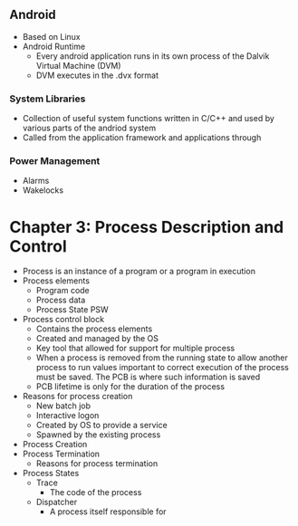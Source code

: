 ## Android
- Based on Linux
- Android Runtime
	- Every android application runs in its own process of the Dalvik Virtual Machine (DVM)
	- DVM executes in the .dvx format
### System Libraries 
- Collection of useful system functions written in C/C++ and used by various parts of the andriod system
- Called from the application framework and applications through 

### Power Management
- Alarms
- Wakelocks

# Chapter 3: Process Description and Control
- Process is an instance of a program or a program in execution
- Process elements
	- Program code
	- Process data
	- Process State PSW
- Process control block
	- Contains the process elements
	- Created and managed by the OS
	- Key tool that allowed for support for multiple process
	- When a process is removed from the running state to allow another process to run values important to correct execution of the process must be saved. The PCB is where such information is saved
	- PCB lifetime is only for the duration of the process
- Reasons for process creation
	- New batch job
	- Interactive logon
	- Created by OS to provide a service
	- Spawned by the existing process
- Process Creation
- Process Termination
	- Reasons for process termination
- Process States
	- Trace
		- The code of the process
	- Dispatcher
		- A process itself responsible for 